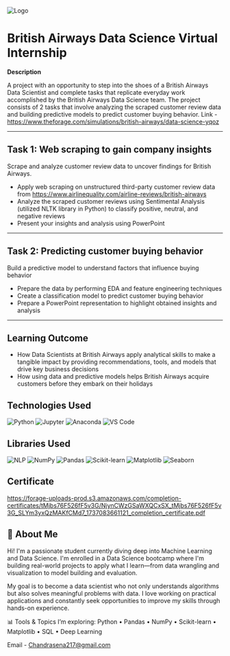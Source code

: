 
![Logo]([https://banner2.cleanpng.com/20181113/iai/kisspng-british-airways-logo-oneworld-united-kingdom-qanta-wrl-ll-qts-1713923070015.webp](https://mediacentre.britishairways.com/image/details/115864))


# British Airways Data Science Virtual Internship

**Description**

A project with an opportunity to step into the shoes of a British Airways Data Scientist and complete tasks that replicate everyday work accomplished by the British Airways Data Science team. The project consists of 2 tasks that involve analyzing the scraped customer review data and building predictive models to predict customer buying behavior.
Link - https://www.theforage.com/simulations/british-airways/data-science-yqoz

---
## Task 1: Web scraping to gain company insights
Scrape and analyze customer review data to uncover findings for British Airways.

* Apply web scraping on unstructured third-party customer review data from https://www.airlinequality.com/airline-reviews/british-airways
* Analyze the scraped customer reviews using Sentimental Analysis (utilized NLTK library in Python) to classify positive, neutral, and negative reviews
* Present your insights and analysis using PowerPoint
---
## Task 2: Predicting customer buying behavior
Build a predictive model to understand factors that influence buying behavior

* Prepare the data by performing EDA and feature engineering techniques
* Create a classification model to predict customer buying behavior
* Prepare a PowerPoint representation to highlight obtained insights and analysis
---
## Learning Outcome
* How Data Scientists at British Airways apply analytical skills to make a tangible impact by providing recommendations, tools, and models that drive key business decisions
* How using data and predictive models helps British Airways acquire customers before they embark on their holidays

## Technologies Used
![Python](https://img.shields.io/badge/Python-3776AB?style=for-the-badge&logo=python&logoColor=white)
![Jupyter](https://img.shields.io/badge/Jupyter-F37626?style=for-the-badge&logo=jupyter&logoColor=white)
![Anaconda](https://img.shields.io/badge/Anaconda-44A833?style=for-the-badge&logo=anaconda&logoColor=white)
![VS Code](https://img.shields.io/badge/VS%20Code-007ACC?style=for-the-badge&logo=visual-studio-code&logoColor=white)

## Libraries Used
![NLP](https://img.shields.io/badge/NLP-Sentiment_Analysis-FF6F61?style=for-the-badge)
![NumPy](https://img.shields.io/badge/NumPy-013243?style=for-the-badge&logo=numpy&logoColor=white)
![Pandas](https://img.shields.io/badge/Pandas-150458?style=for-the-badge&logo=pandas&logoColor=white)
![Scikit-learn](https://img.shields.io/badge/Scikit--learn-F7931E?style=for-the-badge&logo=scikit-learn&logoColor=white)
![Matplotlib](https://img.shields.io/badge/Matplotlib-11557C?style=for-the-badge&logo=matplotlib&logoColor=white)
![Seaborn](https://img.shields.io/badge/Seaborn-2E4C81?style=for-the-badge)
## Certificate 
https://forage-uploads-prod.s3.amazonaws.com/completion-certificates/tMjbs76F526fF5v3G/NjynCWzGSaWXQCxSX_tMjbs76F526fF5v3G_SLYm3yxQzMAKfCMd7_1737083661121_completion_certificate.pdf

## 🚀 About Me
Hi! I'm a passionate student currently diving deep into Machine Learning and Data Science. I'm enrolled in a Data Science bootcamp where I'm building real-world projects to apply what I learn—from data wrangling and visualization to model building and evaluation.

My goal is to become a data scientist who not only understands algorithms but also solves meaningful problems with data. I love working on practical applications and constantly seek opportunities to improve my skills through hands-on experience.

📊 Tools & Topics I’m exploring:
Python • Pandas • NumPy • Scikit-learn • Matplotlib • SQL • Deep Learning

Email - Chandrasena217@gmail.com


